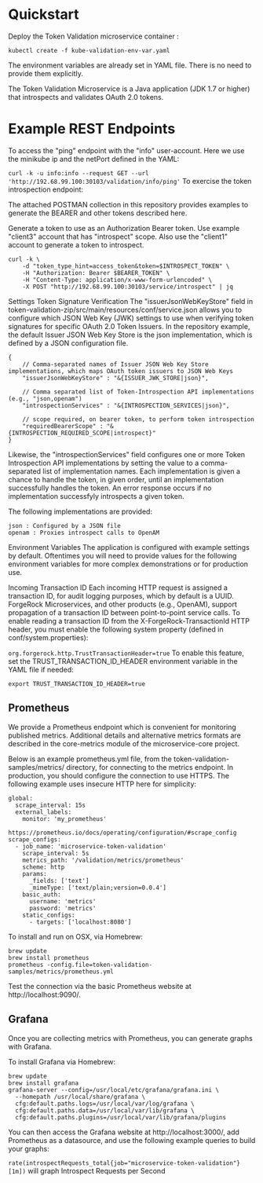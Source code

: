 # Quickstart
Deploy the Token Validation microservice container :
```shell
kubectl create -f kube-validation-env-var.yaml
```
The environment variables are already set in YAML file. There is no need to provide them explicitly.

The Token Validation Microservice is a Java application (JDK 1.7 or higher) that introspects and validates OAuth 2.0 tokens.

# Example REST Endpoints
To access the "ping" endpoint with the "info" user-account. 
Here we use the minikube ip and the netPort defined in the YAML:

`curl -k -u info:info --request GET --url 'http://192.68.99.100:30103/validation/info/ping'`
To exercise the token introspection endpoint:

The attached POSTMAN collection in this repository provides examples to generate the BEARER and other tokens described here.

Generate a token to use as an Authorization Bearer token. Use example "client3" account that has "introspect" scope. Also use the "client1" account to generate a token to introspect. 

``` microservice-token-validation
curl -k \
    -d "token_type_hint=access_token&token=$INTROSPECT_TOKEN" \
    -H "Authorization: Bearer $BEARER_TOKEN" \
    -H "Content-Type: application/x-www-form-urlencoded" \
    -X POST "http://192.68.99.100:30103/service/introspect" | jq
```
Settings
Token Signature Verification
The "issuerJsonWebKeyStore" field in token-validation-zip/src/main/resources/conf/service.json allows you to configure which JSON Web Key (JWK) settings to use when verifying token signatures for specific OAuth 2.0 Token Issuers. In the repository example, the default Issuer JSON Web Key Store is the json implementation, which is defined by a JSON configuration file. 
```
{
    // Comma-separated names of Issuer JSON Web Key Store implementations, which maps OAuth token issuers to JSON Web Keys
    "issuerJsonWebKeyStore" : "&{ISSUER_JWK_STORE|json}",

    // Comma separated list of Token-Introspection API implementations (e.g., "json,openam")
    "introspectionServices" : "&{INTROSPECTION_SERVICES|json}",

    // scope required, on bearer token, to perform token introspection
    "requiredBearerScope" : "&{INTROSPECTION_REQUIRED_SCOPE|introspect}"
}
```
Likewise, the "introspectionServices" field configures one or more Token Introspection API implementations by setting the value to a comma-separated list of implementation names. Each implementation is given a chance to handle the token, in given order, until an implementation successfully handles the token. An error response occurs if no implementation successfyly introspects a given token.

The following implementations are provided:
```
json : Configured by a JSON file 
openam : Proxies introspect calls to OpenAM 
```
Environment Variables
The application is configured with example settings by default. Oftentimes you will need to provide values for the following environment variables for more complex demonstrations or for production use.

Incoming Transaction ID
Each incoming HTTP request is assigned a transaction ID, for audit logging purposes, which by default is a UUID. ForgeRock Microservices, and other products (e.g., OpenAM), support propagation of a transaction ID between point-to-point service calls. To enable reading a transaction ID from the X-ForgeRock-TransactionId HTTP header, you must enable the following system property (defined in conf/system.properties):

`org.forgerock.http.TrustTransactionHeader=true`
To enable this feature, set the TRUST_TRANSACTION_ID_HEADER environment variable in the YAML file if needed:

`export TRUST_TRANSACTION_ID_HEADER=true`

## Prometheus
We provide a Prometheus endpoint which is convenient for monitoring published metrics. Additional details and alternative metrics formats are described in the core-metrics module of the microservice-core project.

Below is an example prometheus.yml file, from the token-validation-samples/metrics/ directory, for connecting to the metrics endpoint. In production, you should configure the connection to use HTTPS. The following example uses insecure HTTP here for simplicity:
```
global:
  scrape_interval: 15s
  external_labels:
    monitor: 'my_prometheus'

https://prometheus.io/docs/operating/configuration/#scrape_config
scrape_configs:
  - job_name: 'microservice-token-validation'
    scrape_interval: 5s
    metrics_path: '/validation/metrics/prometheus'
    scheme: http
    params:
      _fields: ['text']
      _mimeType: ['text/plain;version=0.0.4']
    basic_auth:
      username: 'metrics'
      password: 'metrics'
    static_configs:
      - targets: ['localhost:8080']
```
To install and run on OSX, via Homebrew:

```
brew update
brew install prometheus
prometheus -config.file=token-validation-samples/metrics/prometheus.yml
```
Test the connection via the basic Prometheus website at http://localhost:9090/.

## Grafana
Once you are collecting metrics with Prometheus, you can generate graphs with Grafana.

To install Grafana via Homebrew:

```
brew update
brew install grafana
grafana-server --config=/usr/local/etc/grafana/grafana.ini \
  --homepath /usr/local/share/grafana \
  cfg:default.paths.logs=/usr/local/var/log/grafana \
  cfg:default.paths.data=/usr/local/var/lib/grafana \
  cfg:default.paths.plugins=/usr/local/var/lib/grafana/plugins
```
You can then access the Grafana website at http://localhost:3000/, add Prometheus as a datasource, and use the following example queries to build your graphs:

`rate(introspectRequests_total{job="microservice-token-validation"}[1m])` will graph Introspect Requests per Second
